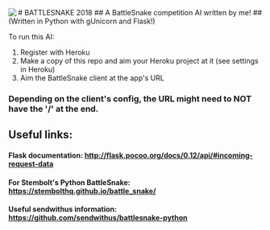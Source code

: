 <img align="left" src="https://static-cdn.jtvnw.net/twitch-event-images-v2/84776231-3405-4895-9f8c-2306d9b9422f-320x180">
# BATTLESNAKE 2018
## A BattleSnake competition AI written by me!
## (Written in Python with gUnicorn and Flask!)

To run this AI:
  1. Register with Heroku
  2. Make a copy of this repo and aim your Heroku project at it (see settings in Heroku)
  3. Aim the BattleSnake client at the app's URL
### Depending on the client's config, the URL might need to NOT have the '/' at the end.

## Useful links:
#### Flask documentation: http://flask.pocoo.org/docs/0.12/api/#incoming-request-data
#### For Stembolt's Python BattleSnake: https://stembolthq.github.io/battle_snake/
#### Useful sendwithus information: https://github.com/sendwithus/battlesnake-python
